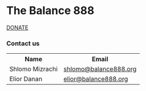 # The Balance 888

<p class="oval"> <a class="donate" href="https://thechesedfund.com/888/888-savinglives">DONATE</a></p>


### Contact us


<table>
<tr>
<th>Name</th>
<th>Email</th>
</tr>
<tr>
<td>Shlomo Mizrachi</td>
<td><a href="mailto:shlomo@balance888.org">shlomo@balance888.org</a></td>
</tr>
<tr>
<td>Elior Danan</td>
<td><a href="mailto:elior@balance888.org">elior@balance888.org</a></td>
</tr>
</table>

